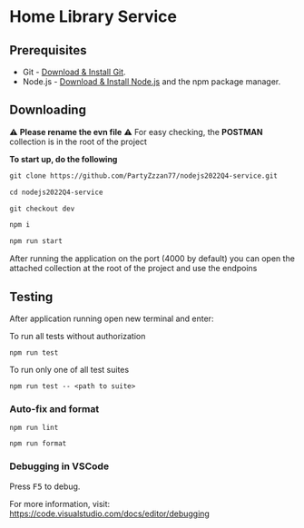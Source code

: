 # Home Library Service

## Prerequisites

- Git - [Download & Install Git](https://git-scm.com/downloads).
- Node.js - [Download & Install Node.js](https://nodejs.org/en/download/) and the npm package manager.

## Downloading

⚠️ **Please rename the evn file**
⚠️ For easy checking, the **POSTMAN** collection is in the root of the project

**To start up, do the following**
```md
git clone https://github.com/PartyZzzan77/nodejs2022Q4-service.git
```
```md
cd nodejs2022Q4-service
```
```md
git checkout dev
```
```md
npm i
```
```md
npm run start
```

After running the application on the port (4000 by default) you can open the attached collection at the root of the project and use the endpoins

## Testing

After application running open new terminal and enter:

To run all tests without authorization

```
npm run test
```

To run only one of all test suites

```
npm run test -- <path to suite>
```


### Auto-fix and format

```
npm run lint
```

```
npm run format
```

### Debugging in VSCode

Press <kbd>F5</kbd> to debug.

For more information, visit: https://code.visualstudio.com/docs/editor/debugging
